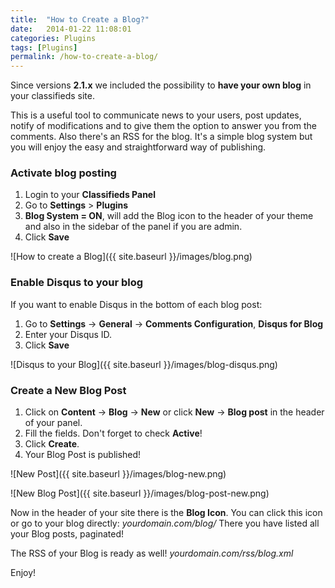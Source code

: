 ```yaml
---
title:  "How to Create a Blog?"
date:   2014-01-22 11:08:01
categories: Plugins
tags: [Plugins]
permalink: /how-to-create-a-blog/
---
```

Since versions **2.1.x** we included the possibility to **have your own blog** in your classifieds site. 

This is a useful tool to communicate news to your users, post updates, notify of modifications and to give them the option to answer you from the comments. Also there's an RSS for the blog. It's a simple blog system but you will enjoy the easy and straightforward way of publishing.

### Activate blog posting

1. Login to your **Classifieds Panel**
2. Go to **Settings** > **Plugins**
3. **Blog System = ON**, will add the Blog icon to the header of your theme and also in the sidebar of the panel if you are admin.
4. Click **Save**

![How to create a Blog]({{ site.baseurl }}/images/blog.png)

### Enable Disqus to your blog

If you want to enable Disqus in the bottom of each blog post:

1. Go to **Settings** -> **General** -> **Comments Configuration**, **Disqus for Blog**
2. Enter your Disqus ID.
3. Click **Save**

![Disqus to your Blog]({{ site.baseurl }}/images/blog-disqus.png)

### Create a New Blog Post

1. Click on **Content** -> **Blog** -> **New** or click **New** -> **Blog post** in the header of your panel. 
2. Fill the fields. Don't forget to check **Active**!
3. Click **Create**.
4. Your Blog Post is published!

![New Post]({{ site.baseurl }}/images/blog-new.png)

![New Blog Post]({{ site.baseurl }}/images/blog-post-new.png)

Now in the header of your site there is the **Blog Icon**. You can click this icon or go to your blog directly: _yourdomain.com/blog/_
There you have listed all your Blog posts, paginated! 

The RSS of your Blog is ready as well! _yourdomain.com/rss/blog.xml_
 
Enjoy!